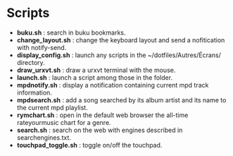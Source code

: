 # Scripts

* **buku.sh** : search in buku bookmarks.
* **change_layout.sh** : change the keyboard layout and send a nofitication with notify-send.
* **display_config.sh** : launch any scripts in the ~/dotfiles/Autres/Écrans/ directory.
* **draw_urxvt.sh** : draw a urxvt terminal with the mouse.
* **launch.sh** : launch a script among those in the folder.
* **mpdnotify.sh** : display a notification containing current mpd track information.
* **mpdsearch.sh** : add a song searched by its album artist and its name to
    the current mpd playlist.
* **rymchart.sh** : open in the default web browser the all-time rateyourmusic
    chart for a genre.
* **search.sh** : search on the web with engines described in searchengines.txt.
* **touchpad_toggle.sh** : toggle on/off the touchpad.
